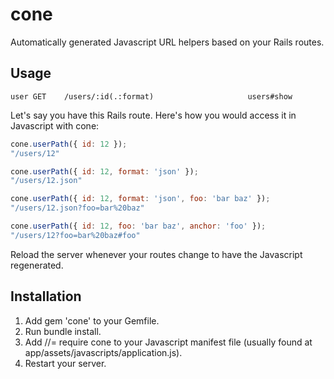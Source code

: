 # cone

Automatically generated Javascript URL helpers based on your Rails routes.

## Usage

```
user GET    /users/:id(.:format)                     users#show
```
Let's say you have this Rails route. Here's how you would access it in Javascript with cone:

```javascript
cone.userPath({ id: 12 });
"/users/12"

cone.userPath({ id: 12, format: 'json' });
"/users/12.json"

cone.userPath({ id: 12, format: 'json', foo: 'bar baz' });
"/users/12.json?foo=bar%20baz"

cone.userPath({ id: 12, foo: 'bar baz', anchor: 'foo' });
"/users/12?foo=bar%20baz#foo"
```

Reload the server whenever your routes change to have the Javascript regenerated.

## Installation

1. Add gem 'cone' to your Gemfile.
2. Run bundle install.
3. Add //= require cone to your Javascript manifest file (usually found at app/assets/javascripts/application.js).
4. Restart your server.
